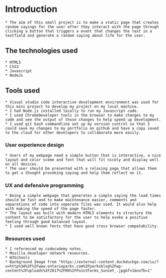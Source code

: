 # Introduction

    * The aim of this small project is to make a static page that creates random sayings for the user after they interact with the page through clicking a button that triggers a event that changes the text in a textfield and generate a random saying about life for the user.

## The technologies used

    * HTML5
    * CSS3
    * Javascript
    * NodeJs

## Tools used

    * Visual studio code interactive development environment was used for this mini project to develop my project on my local machine.
    * I had Node.js installed locally to run my Javascript code.
    * I used ChromeDeveloper tools in the browser to make changes to my code and see the output of those changes to help speed up development.
    * I used git bash commandline set up my version control so that I could save my changes to my portfolio on github and have a copy saved to the cloud for other developers to collaborate more easily.

### User experience design

    * Users of my webpage need a simple button that is interactive, a nice layout and color sceme and font that will fit nicely and display well on all devices. 
    * The user should be presented with a relaxing page that allows them to get a thought provoking saying and help them reflect on it. 

### UX and defensive programming

    * Being a simple webpage that generates a simple saying the load times should be fast and to make maintenance easier, comments and separations of code into seperate files was used. It would also help with making the speed of the page faster.
    * The layout was built with modern HTML5 elements to structure the content to be satisfactory for the user to help evoke a positive feeling through good balanced layout.
    * I used well known fonts that have good cross browser compatability.

### Resources used

    * I referenced my codecademy notes.
    * Mozilla developer network resources.
    * W3Schools
    * Background Image from "https://external-content.duckduckgo.com/iu/?u=http%3A%2F%2Fwww.ontarioparks.com%2Fparksblog%2Fwp-content%2Fuploads%2F2017%2F06%2FPointFarms_Sunset_.jpg&f=1&nofb=1"
